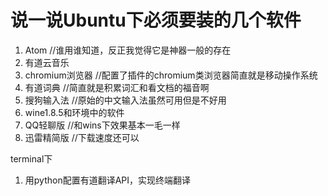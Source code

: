 # 说一说Ubuntu下必须要装的几个软件

1. Atom           //谁用谁知道，反正我觉得它是神器一般的存在
2. 有道云音乐
3. chromium浏览器 //配置了插件的chromium类浏览器简直就是移动操作系统
4. 有道词典   //简直就是积累词汇和看文档的福音啊
5. 搜狗输入法  //原始的中文输入法虽然可用但是不好用
5. wine1.8.5和环境中的软件
  1. QQ轻聊版  //和wins下效果基本一毛一样
  2. 迅雷精简版 //下载速度还可以


terminal下
1. 用python配置有道翻译API，实现终端翻译